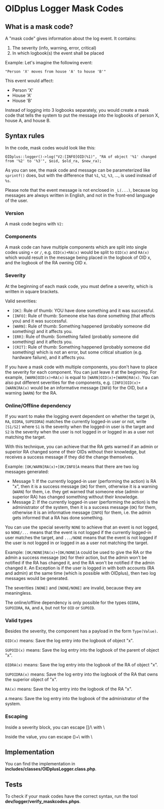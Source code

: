 
OIDplus Logger Mask Codes
=========================

## What is a mask code?

A "mask code" gives information about the log event.
It contains:
1. The severity (info, warning, error, critical)
2. In which logbook(s) the event shall be placed

Example:
Let's imagine the following event:

    "Person 'X' moves from house 'A' to house 'B'"

This event would affect:
- Person 'X'
- House 'A'
- House 'B'

Instead of logging into 3 logbooks separately, you would create a mask code that tells the system to put the message
into the logbooks of person X, house A, and house B.

## Syntax rules

In the code, mask codes would look like this:

	OIDplus::logger()->log("V2:[INFO]OID(%1)", "RA of object '%1' changed from '%2' to '%3'", $oid, $old_ra, $new_ra);

As you can see, the mask code and message can be parameterized like `sprintf()` does,
but with the difference that `%1`, `%2`, `%3`, ..., is used instead of `%s`.

Please note that the event message is not enclosed in `_L(...)`,
because log messages are always written in English,
and not in the front-end language of the user.

### Version

A mask code begins with `V2:`

### Components

A mask code can have multiple components which are split into single codes using `+` or `/`, e.g. `OID(x)+RA(x)` would
be split to `OID(x)` and `RA(x)` which would result in the message being placed in the logbook of OID x,
and the logbook of the RA owning OID x.

### Severity

At the beginning of each mask code, you must define a severity, which is written in square brackets.

Valid severities:
- `[OK]`: Rule of thumb: YOU have done something and it was successful.
- `[INFO]`: Rule of thumb: Someone else has done something (that affects you) and it was successful.
- `[WARN]`: Rule of thumb: Something happened (probably someone did something) and it affects you.
- `[ERR]`: Rule of thumb: Something failed (probably someone did something) and it affects you.
- `[CRIT]`: Rule of thumb: Something happened (probably someone did something) which is not an error, but some critical situation (e.g. hardware failure), and it affects you.

If you have a mask code with multiple components, you don't have to place the severity for each component.
You can just leave it at the beginning. For example, `[WARN]OID(x)+RA(x)` is equal to `[WARN]OID(x)+[WARN]RA(x)`.
You can also put different severities for the components, e.g. `[INFO]OID(x)+[WARN]RA(x)`
would be an informative message (`INFO`) for the OID, but a warning (`WARN`) for the RA.

### Online/Offline dependency

If you want to make the logging event dependent on whether 
the target (`A`, `RA`, `OIDRA`, `SUPOIDRA`) matches the currently
logged-in user or not, write `[S1/S2]` where `S1` is the severity
when the logged-in user is the target
and `S2` is the severity when the user is not logged in or
logged in as a user not matching the target.

With this technique, you can achieve that the RA gets warned if an admin or superior RA
changed some of their OIDs without their knowledge,
but receives a success message if they did the change themselves.

Example: `[OK/WARN]RA(x)+[OK/INFO]A` means that there are two log messages generated:
- Message 1: If the currently logged-in user (performing the action)
is RA "x", then it is a success message (`OK`) for them,
otherwise it is a warning (`WARN`) for them,
i.e. they get warned that someone else (admin or superior RA)
has changed something without their knowledge.
- Message 2: If the currently logged-in user (performing the action)
is the administrator of the system, then it is a success message (`OK`)
for them, otherwise it is an informative message (`INFO`) for them,
i.e. the admin gets informed that a RA has done something.

You can use the special severity `NONE` to achieve that an event is
not logged, so `NONE/...` means that the event is not logged
if the currently logged-in user matches the target,
and `.../NONE` means that the event is not logged if the user
is not logged in or logged in as a user not matching the target.

Example: `[OK/NONE]RA(x)+[OK/NONE]A` could be used
to give the RA or the admin a success message (`OK`)
for their action, but the admin won't be notified if the
RA has changed it, and the RA won't be notified if the
admin changed it. An Exception is if the user is logged in
with both accounts (RA and admin) at the same time (which is
possible with OIDplus), then two log messages would be generated.

The severities `[NONE]` and `[NONE/NONE]` are invalid, because they are meaningless.

The online/offline dependency is only possible for the types `OIDRA`, `SUPOIDRA`, `RA`, and `A`,
but not for `OID` or `SUPOID`.

### Valid types

Besides the severity, the component has a payload in the form `Type(Value)`. 

`OID(x)` means: Save the log entry into the logbook of object "x".

`SUPOID(x)` means: Save the log entry into the logbook of the parent of object "x".

`OIDRA(x)` means: Save the log entry into the logbook of the RA of object "x".

`SUPOIDRA(x)` means: Save the log entry into the logbook of the RA that owns the superior object of "x".

`RA(x)` means: Save the log entry into the logbook of the RA "x".

`A` means: Save the log entry into the logbook of the administrator of the system.

### Escaping

Inside a severity block, you can escape []/\ with \

Inside the value, you can escape ()+\ with \

## Implementation

You can find the implementation in **includes/classes/OIDplusLogger.class.php**.

## Tests

To check if your mask codes have the correct syntax, run the tool **dev/logger/verify_maskcodes.phps**.
